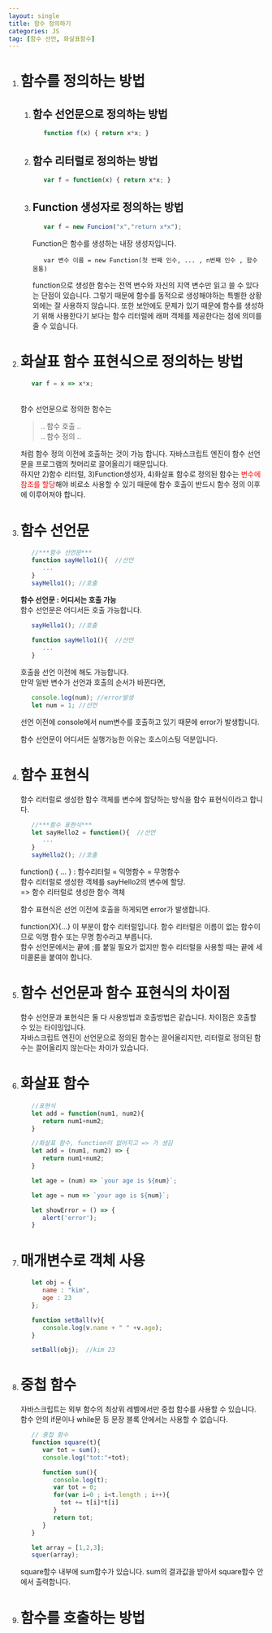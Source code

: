 ```yaml
---
layout: single
title: 함수 정의하기
categories: JS
tag: [함수 선언, 화살표함수]
---
```


1. # 함수를 정의하는 방법
   1. ## 함수 선언문으로 정의하는 방법
      ```js
         function f(x) { return x*x; }
      ```
   1. ## 함수 리터럴로 정의하는 방법
      ```js
         var f = function(x) { return x*x; }
      ```
   1. ## Function 생성자로 정의하는 방법
      ```js
         var f = new Funcion("x","return x*x");
      ```   
      Function은 함수를 생성하는 내장 생성자입니다.   
      ```
         var 변수 이름 = new Function(첫 번째 인수, ... , n번째 인수 , 함수 몸통)   
      ```   
      function으로 생성한 함수는 전역 변수와 자신의 지역 변수만 읽고 쓸 수 있다는 단점이 있습니다. 그렇기 때문에 함수를 동적으로 생성해야하는 특별한 상황 외에는 잘 사용하지 않습니다. 또한 보안에도 문제가 있기 때문에 함수를 생성하기 위해 사용한다기 보다는 함수 리터럴에 래퍼 객체를 제공한다는 점에 의미를 줄 수 있습니다.   

1. # 화살표 함수 표현식으로 정의하는 방법
   ```js
      var f = x => x*x;
   ```  
   <br/>
   함수 선언문으로 정의한 함수는   

   >.. 함수 호출 ..  
   .. 함수 정의 ..   

   처럼 함수 정의 이전에 호출하는 것이 가능 합니다. 자바스크립트 엔진이 함수 선언문을 프로그램의 첫머리로 끌어올리기 때문입니다.   
   하지만 2)함수 리터럴, 3)Function생성자, 4)화살표 함수로 정의된 함수는 <span style="color:red">변수에 참조를 할당</span>해야 비로소 사용할 수 있기 때문에 함수 호출이 반드시 함수 정의 이후에 이루어져야 합니다.

1. # 함수 선언문
   ```js
      //***함수 선언문***
      function sayHello1(){  //선언
         ...
      }
      sayHello1(); //호출
   ```

   __함수 선언문 : 어디서는 호출 가능__   
   함수 선언문은 어디서든 호출 가능합니다.   
   ```js
      sayHello1(); //호출
      
      function sayHello1(){  //선언
         ...
      }
   ```   
   호출을 선언 이전에 해도 가능합니다.   
   만약 일반 변수가 선언과 호출의 순서가 바뀐다면,
   ```js
      console.log(num); //error발생
      let num = 1; //선언
   ```   
   선언 이전에 console에서 num변수를 호출하고 있기 때문에 error가 발생합니다.   

   함수 선언문이 어디서든 실행가능한 이유는 호스이스팅 덕분입니다.   

1. # 함수 표현식
   함수 리터럴로 생성한 함수 객체를 변수에 할당하는 방식을 함수 표현식이라고 합니다.   

   ```js
      //***함수 표현식***
      let sayHello2 = function(){  //선언
         ...
      }
      sayHello2(); //호출
   ```   
   function() { ... } : 함수리터럴 = 익명함수 = 무명함수   
   함수 리터럴로 생성한 객체를 sayHello2의 변수에 할당.   
   =>  함수 리터럴로 생성한 함수 객체

   함수 표현식은 선언 이전에 호출을 하게되면 error가 발생합니다.   

   function(X){...} 이 부분이 함수 리터럴입니다. 함수 리터럴은 이름이 없는 함수이므로 익명 함수 또는 무명 함수라고 부릅니다.   
   함수 선언문에서는 끝에 ;를 붙일 필요가 없지만 함수 리터럴을 사용할 때는 끝에 세미콜론을 붙여야 합니다.

1. # 함수 선언문과 함수 표현식의 차이점
   함수 선언문과 표현식은 둘 다 사용방법과 호출방법은 같습니다. 차이점은 호출할 수 있는 타이밍입니다.   
   자바스크립트 엔진이 선언문으로 정의된 함수는 끌어올리지만, 리터럴로 정의된 함수는 끌어올리지 않는다는 차이가 있습니다.   

1. # 화살표 함수
   ```js
      //표현식
      let add = function(num1, num2){
         return num1+num2;
      }

      //화살표 함수, function이 없어지고 => 가 생김
      let add = (num1, num2) => {
         return num1+num2;
      }

      let age = (num) => `your age is ${num}`;

      let age = num => `your age is ${num}`;

      let showError = () => {
         alert('error');
      }

   ```

1. # 매개변수로 객체 사용
   ```js
      let obj = {
         name : "kim",
         age : 23
      };

      function setBall(v){
         console.log(v.name + " " +v.age);
      }

      setBall(obj);  //kim 23
   ```   

1. # 중첩 함수
   자바스크립트는 외부 함수의 최상위 레벨에서만 중첩 함수를 사용할 수 있습니다. 함수 안의 if문이나 while문 등 문장 블록 안에서는 사용할 수 없습니다.   

   ```js
      // 중첩 함수
      function square(t){
         var tot = sum();
         console.log("tot:"+tot);

         function sum(){
            console.log(t);
            var tot = 0;
            for(var i=0 ; i<t.length ; i++){
              tot += t[i]*t[i]
            }
            return tot;
         }
      }

      let array = [1,2,3];
      squer(array);
   ```   
   square함수 내부에 sum함수가 있습니다. sum의 결과값을 받아서 square함수 안에서 출력합니다.   

1. # 함수를 호출하는 방법

